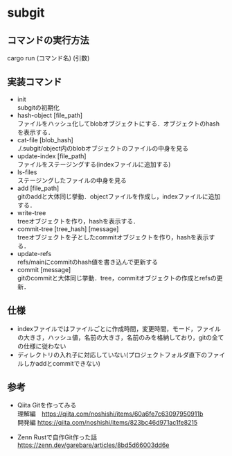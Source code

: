 # subgit

## コマンドの実行方法

cargo run (コマンド名) (引数)

## 実装コマンド

* init</br>
  subgitの初期化
* hash-object [file_path] </br>
  ファイルをハッシュ化してblobオブジェクトにする．オブジェクトのhashを表示する．
* cat-file [blob_hash]</br>
  ./.subgit/object内のblobオブジェクトのファイルの中身を見る
* update-index [file_path]</br>
  ファイルをステージングする(indexファイルに追加する)
* ls-files</br>
  ステージングしたファイルの中身を見る
* add [file_path]</br>
  gitのaddと大体同じ挙動．objectファイルを作成し，indexファイルに追加する．
* write-tree</br>
  treeオブジェクトを作り，hashを表示する．
* commit-tree [tree_hash] [message]</br>
  treeオブジェクトを子としたcommitオブジェクトを作り，hashを表示する．
* update-refs</br>
  refs/mainにcommitのhash値を書き込んで更新する
* commit [message] </br>
  gitのcommitと大体同じ挙動．tree，commitオブジェクトの作成とrefsの更新．
  
## 仕様

* indexファイルではファイルごとに作成時間，変更時間，モード，ファイルの大きさ，ハッシュ値，名前の大きさ，名前のみを格納しており，gitの全ての仕様に従わない
* ディレクトリの入れ子に対応していない(プロジェクトフォルダ直下のファイルしかaddとcommitできない)

## 参考

* Qiita Gitを作ってみる</br>
  理解編　<https://qiita.com/noshishi/items/60a6fe7c63097950911b> </br>
  開発編 <https://qiita.com/noshishi/items/823bc46d971ac1fe8215>

* Zenn Rustで自作Git作った話</br>
  <https://zenn.dev/garebare/articles/8bd5d66003dd6e>
